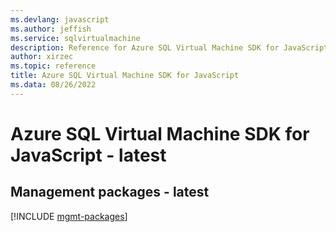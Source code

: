 ```yaml
---
ms.devlang: javascript
ms.author: jeffish
ms.service: sqlvirtualmachine
description: Reference for Azure SQL Virtual Machine SDK for JavaScript
author: xirzec
ms.topic: reference
title: Azure SQL Virtual Machine SDK for JavaScript
ms.data: 08/26/2022
---
```

# Azure SQL Virtual Machine SDK for JavaScript - latest

## Management packages - latest
[!INCLUDE [mgmt-packages](sql-virtual-machine-mgmt-index.md)]
